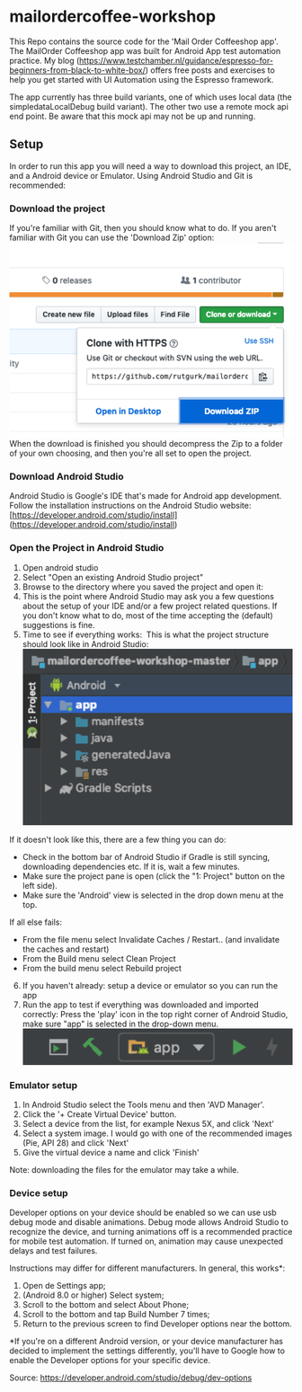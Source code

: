 # mailordercoffee-workshop

This Repo contains the source code for the 'Mail Order Coffeeshop app'.
The MailOrder Coffeeshop app was built for Android App test automation practice.
My blog (https://www.testchamber.nl/guidance/espresso-for-beginners-from-black-to-white-box/) offers free posts and exercises to help you get started with UI Automation using the Espresso framework.

The app currently has three build variants, one of which uses local data (the simpledataLocalDebug build variant). The other two use a remote mock api end point. Be aware that this mock api may not be up and running.

## Setup

In order to run this app you will need a way to download this project, an IDE, and a Android device or Emulator.
Using Android Studio and Git is recommended:

### Download the project

If you're familiar with Git, then you should know what to do.
If you aren't familiar with Git you can use the 'Download Zip' option:
![download-project.png](./readme-images/download-project.png)
When the download is finished you should decompress the Zip to a folder of your own choosing, and then you're all set to open the project.


### Download Android Studio

Android Studio is Google's IDE that's made for Android app development. 
 Follow the installation instructions on the Android Studio website: 
[https://developer.android.com/studio/install] (https://developer.android.com/studio/install)


### Open the Project in Android Studio

1.	Open android studio
2.	Select "Open an existing Android Studio project"
3.	Browse to the directory where you saved the project and open it:
4.	This is the point where Android Studio may ask you a few questions about the setup of your IDE and/or a few project related questions. If you don't know what to do, most of the time accepting the (default) suggestions is fine.
5.  Time to see if everything works:  This is what the project structure should look like in Android Studio: 
![android-studio-android-project-view.png](./readme-images/android-studio-android-project-view.png)

If it doesn't look like this, there are a few thing you can do:

- Check in the bottom bar of Android Studio if Gradle is still syncing, downloading dependencies etc. If it is, wait a few minutes.
- Make sure the project pane is open (click the "1: Project" button on the left side).
- Make sure the 'Android' view is selected in the drop down menu at the top.

If all else fails: 
- From the file menu select Invalidate Caches / Restart.. (and invalidate the caches and restart)
- From the Build menu select Clean Project
- From the build menu select Rebuild project

6.  If you haven't already: setup a device or emulator so you can run the app
7.  Run the app to test if everything was downloaded and imported correctly: Press the 'play' icon in the top right corner of Android Studio, make sure "app" is selected in the drop-down menu.
![build-app.png](./readme-images/build-app.png) 


### Emulator setup

1.	In Android Studio select the Tools menu and then 'AVD Manager'.  
2.	Click the '+ Create Virtual Device' button.
3.	Select a device from the list, for example Nexus 5X, and click 'Next'
4.	Select a system image. I would go with one of the recommended images (Pie, API 28) and click 'Next'
5.	Give the virtual device a name and click 'Finish'

Note: downloading the files for the emulator may take a while. 

### Device setup

Developer options on your device should be enabled so we can use usb debug mode and disable animations. Debug mode allows Android Studio to recognize the device, and turning animations off is a recommended practice for mobile test automation. If turned on, animation may cause unexpected delays and test failures.

Instructions may differ for different manufacturers. 
In general, this works*: 
1. Open de Settings app;
2. (Android 8.0 or higher) Select system;
3. Scroll to the bottom and select About Phone;
4. Scroll to the bottom and tap Build Number 7 times;
5. Return to the previous screen to find Developer options near the bottom.

*If you're on a different Android version, or your device manufacturer has decided to implement the settings differently, you'll have to Google how to enable the Developer options for your specific device.

Source: https://developer.android.com/studio/debug/dev-options



